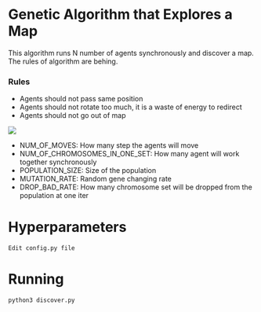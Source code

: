 # Genetic Algorithm that Explores a Map

This algorithm runs N number of agents synchronously and discover a map. The rules of algorithm are behing.

### Rules
- Agents should not pass same position
- Agents should not rotate too much, it is a waste of energy to redirect
- Agents should not go out of map

![](Animation.gif)


- NUM_OF_MOVES: How many step the agents will move
- NUM_OF_CHROMOSOMES_IN_ONE_SET: How many agent will work together synchronously
- POPULATION_SIZE: Size of the population
- MUTATION_RATE: Random gene changing rate
- DROP_BAD_RATE: How many chromosome set will be dropped from the population at one iter


# Hyperparameters
~~~
Edit config.py file
~~~

# Running
~~~
python3 discover.py
~~~
